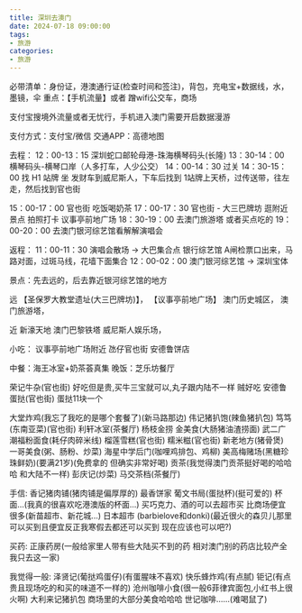 ```yaml
---
title: 深圳去澳门
date: 2024-07-18 09:00:00
tags:
- 旅游
categories:
- 旅游
---
```


必带清单：身份证，港澳通行证(检查时间和签注)，背包，充电宝+数据线，水，墨镜，伞
重点：【手机流量】或者 蹭wifi公交车，商场

支付宝搜境外流量或者无忧行，手机进入澳门需要开启数据漫游

支付方式：支付宝/微信
交通APP：高德地图

去程：
12：00-13：15 深圳蛇口邮轮母港-珠海横琴码头(长隆)
13：30-14：00 横琴码头-横琴口岸（人多打车，人少公交）
14：00-14：30 过关
14：30-15：00 找 H1 站牌 坐 发财车到威尼斯人，下车后找到 1站牌上天桥，过传送带，往左走，然后找到官也街

15：00-17：00 官也街 吃饭喝奶茶
17：00-17：30 官也街 - 大三巴牌坊
逛附近景点 拍照打卡
议事亭前地广场
18：30-19：00 去澳门旅游塔 或者买点吃的
19：00-20：00 去澳门银河综艺馆看解解演唱会


返程：
11：00-11：30 演唱会散场 -> 大巴集合点
银行综艺馆 A闸检票口出来，马路对面，过斑马线，花墙下面集合
12：00-02：00 澳门银河综艺馆 -> 深圳宝体

景点：先去远的，后去靠近银河综艺馆的地方

远
【圣保罗大教堂遗址(大三巴牌坊)】，
【议事亭前地广场】
澳门历史城区，
澳门旅游塔，

近
新濠天地
澳门巴黎铁塔
威尼斯人娱乐场，


小吃：
议事亭前地广场附近
氹仔官也街
安德鲁饼店

中餐：海王冰室+奶茶荟真集
晚饭：芝乐坊餐厅



荣记牛杂(官也街) 好吃但是贵,买牛三宝就可以,丸子跟内陆不一样 贼好吃
安德鲁蛋挞(官也街) 蛋挞11块一个

大堂炸鸡(我忘了我吃的是哪个套餐了)(新马路那边)
伟记猪扒饱(辣鱼猪扒包)
笃笃(东南亚菜)(官也街)
利轩冰室(茶餐厅)
杨枝金捞
金美食(大肠猪油渣捞面)
武二广潮福粉面食(耗仔肉碎米线)
榴莲雪糕(官也街)
糯米糍(官也街)
新老地方(猪骨煲)
一哥美食(粥、肠粉、炒菜)
海星中学后门(咖哩鸡排包、鸡柳)
美高梅赌场(黑糖珍珠鲜奶)(要满21岁)(免费拿的 但确实非常好喝)
贡茶(我觉得澳门贡茶挺好喝的哈哈哈 和大陆不一样)
彭庆记(炒菜)
马交茶档(茶餐厅)


手信:
香记猪肉铺(猪肉铺是偏厚厚的)
最香饼家
葡文书局(蛋挞杯)(挺可爱的)
杯面...(我真的很喜欢吃港澳版的杯面...)
买巧克力、酒的可以去超市买 比商场便宜很多(新苗超市、新花城...)
日本超市 (barbielove和donki)(最近很火的森贝儿那里可以买到且便宜反正我寒假去都还可以买到 现在应该也可以吧?)


买药:
正康药房(一般给家里人带有些大陆买不到的药 相对澳门别的药店比较产全我只去这一家)


我觉得一般:
泽贤记(葡挞鸡蛋仔)(有蛋腥味不喜欢)
快乐蜂炸鸡(有点腻)
钜记(有点贵且现场吃的和买的味道不一样的)
沧州咖啡小食(很一般6菲律宾面包,小红书上很火啊)
大利来记猪扒包
商场里的大部分美食哈哈哈
世记咖啡......(难喝鼠了)